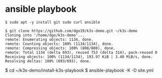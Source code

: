 # ansible playbook
```
$ sudo apt -y install git sudo curl ansible
```
```
$ git clone https://github.com/dgo19/k3s-demo.git ~/k3s-demo
Cloning into '/home/dgo/k3s-demo'...
remote: Enumerating objects: 1134, done.
remote: Counting objects: 100% (1134/1134), done.
remote: Compressing objects: 100% (808/808), done.
remote: Total 1134 (delta 693), reused 753 (delta 314), pack-reused 0
Receiving objects: 100% (1134/1134), 193.97 KiB | 3.40 MiB/s, done.
Resolving deltas: 100% (693/693), done.
```
$ cd ~/k3s-demo/install-k3s-playbook
$ ansible-playbook -K -D site.yml
```
